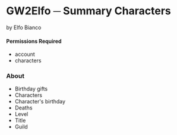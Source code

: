# GW2Elfo ─ Summary Characters
by Elfo Bianco

#### Permissions Required
* account
* characters

### About
* Birthday gifts
* Characters
* Character's birthday
* Deaths
* Level
* Title
* Guild
